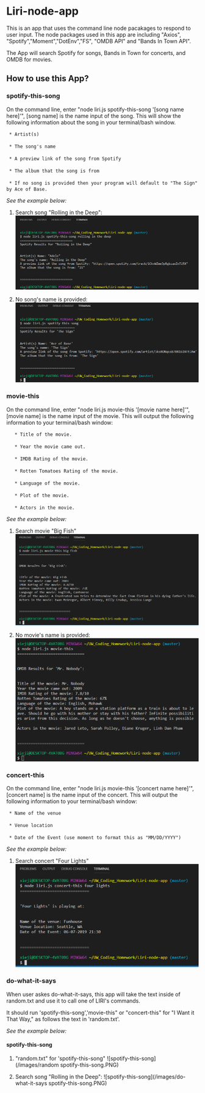 # Liri-node-app

This is an app that uses the command line node pacakages to respond to user input. The node packages used in this app are including "Axios", "Spotify","Moment","DotEnv","FS", "OMDB API" and "Bands In Town API". 

The App will search Spotify for songs, Bands in Town for concerts, and OMDB for movies. 

## How to use this App?

### spotify-this-song

On the command line, enter "node liri.js spotify-this-song '[song name here]'", [song name] is the name input of the song. This will show the following information about the song in your terminal/bash window. 

     * Artist(s)
     
     * The song's name

     * A preview link of the song from Spotify

     * The album that the song is from

     * If no song is provided then your program will default to "The Sign" by Ace of Base.

*See the example below:*

1. Search song "Rolling in the Deep":
![spotify-this-song](/images/spotify-this-song1.PNG)

2. No song's name is provided:
![spotify-this-song](/images/spotify-this-song2.PNG)

### movie-this

On the command line, enter "node liri.js movie-this '[movie name here]'", [movie name] is the name input of the movie. This will output the following information to your terminal/bash window:

       * Title of the movie.

       * Year the movie came out.

       * IMDB Rating of the movie.

       * Rotten Tomatoes Rating of the movie.

       * Language of the movie.

       * Plot of the movie.

       * Actors in the movie.

*See the example below:*

1. Search movie "Big Fish"
![movie-this](/images/movie-this1.PNG)

2. No movie's name is provided:
![movie-this](/images/movie-this2.PNG)


### concert-this

On the command line, enter "node liri.js movie-this '[concert name here]'", [concert name] is the name input of the concert. This will output the following information to your terminal/bash window:

     * Name of the venue

     * Venue location

     * Date of the Event (use moment to format this as "MM/DD/YYYY")

*See the example below:*

1. Search concert "Four Lights"
![concert-this](/images/concert-this1.PNG)

### do-what-it-says

When user askes do-what-it-says, this app will take the text inside of random.txt and use it to call one of LIRI's commands.

It should run 'spotify-this-song','movie-this" or "concert-this" for "I Want it That Way," as follows the text in 'random.txt'. 

*See the example below:*

#### spotify-this-song

1. "random.txt" for 'spotify-this-song"
![spotify-this-song](/images/random spotify-this-song.PNG)

1. Search song "Rolling in the Deep":
![spotify-this-song](/images/do-what-it-says spotify-this-song.PNG)


